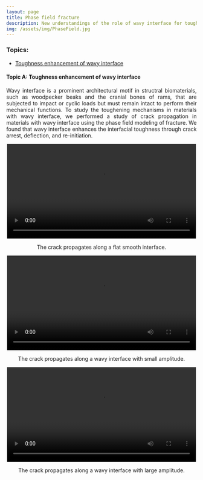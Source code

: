 ```yaml
---
layout: page
title: Phase field fracture
description: New understandings of the role of wavy interface for toughness enhancement
img: /assets/img/PhaseField.jpg
---
```



<style>
  div.textc {
    text-align: center;
  }

  p.justify{
    text-align: justify;
  }

  video {
    display: block;
    margin: 0 auto;
  }

</style>

<div class="navbar">
    <div class="navbar-inner">
      <h3>Topics:</h3>
        <ul class="nav">
            <li><a href="#Wavy">Toughness enhancement of wavy interface</a></li>
        </ul>   
    </div>
</div>


<h4> <a name="Wavy"></a>Topic A: Toughness enhancement of wavy interface</h4>

<p class="justify">
  Wavy interface is a prominent architectural motif in structral biomaterials, such as woodpecker beaks and the cranial bones of rams, that are subjected to impact or cyclic loads but must remain intact to perform their mechanical functions. To study the toughening mechanisms in materials with wavy interface, we performed a study of crack propagation in materials with wavy interface using the phase field modeling of fracture. We found that wavy interface enhances the interfacial toughness through crack arrest, deflection, and re-initiation. 
</p>

<video align='center' width="500" controls autoplay>
  <source src="{{ site.baseurl }}/assets/video/PF_A0_lm0.0625_lo0.009_k0.mp4" type="video/mp4">
</video>
<div class="textc">
  <p>The crack propagates along a flat smooth interface.</p>
</div>

<video align='center' width="500" controls autoplay>
  <source src="{{ site.baseurl }}/assets/video/PF_A0.01_lm0.0625_lo0.009_k0.mp4" type="video/mp4">
</video>
<div class="textc">
  <p>The crack propagates along a wavy interface with small amplitude.</p>
</div>

<video align='center' width="500" controls autoplay>
  <source src="{{ site.baseurl }}/assets/video/PF_A0.0625_lm0.0625_lo0.009_k0.mp4" type="video/mp4">
</video>
<div class="textc">
  <p>The crack propagates along a wavy interface with large amplitude.</p>
</div>



